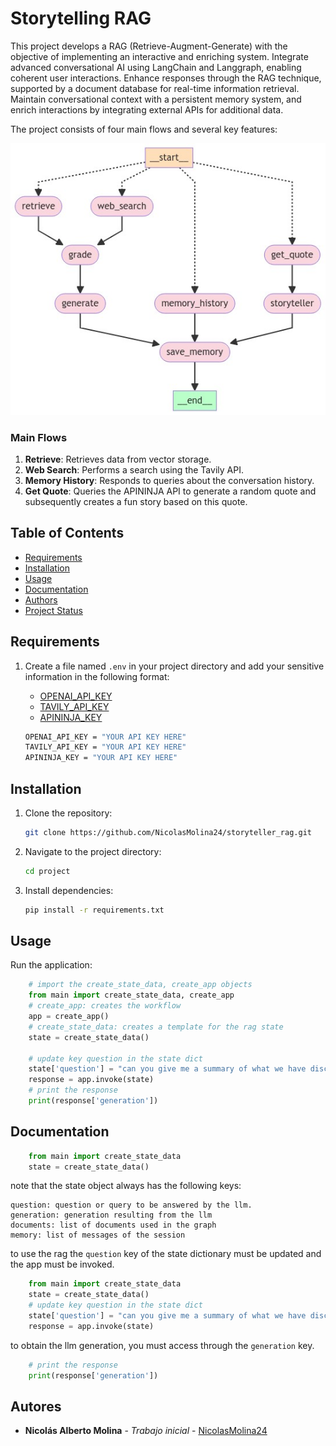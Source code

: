 # Storytelling RAG

This project develops a RAG (Retrieve-Augment-Generate) with the objective of implementing an interactive and enriching system. Integrate advanced conversational AI using LangChain and Langgraph, enabling coherent user interactions. Enhance responses through the RAG technique, supported by a document database for real-time information retrieval. Maintain conversational context with a persistent memory system, and enrich interactions by integrating external APIs for additional data.

The project consists of four main flows and several key features:

![image.jpeg](https://github.com/NicolasMolina24/storyteller_rag/blob/develop/imgs/graph.jpeg)
### Main Flows

1. **Retrieve**: Retrieves data from vector storage.
2. **Web Search**: Performs a search using the Tavily API.
3. **Memory History**: Responds to queries about the conversation history.
4. **Get Quote**: Queries the APININJA API to generate a random quote and subsequently creates a fun story based on this quote.



## Table of Contents
- [Requirements](#requirements)
- [Installation](#installation)
- [Usage](#usage)
- [Documentation](#documentation)
- [Authors](#authors)
- [Project Status](#project-status)

## Requirements
1.  Create a file named `.env` in your project directory and add your sensitive information in the following format:

    - [OPENAI_API_KEY](https://openai.com/index/openai-api/)
    - [TAVILY_API_KEY](https://app.tavily.com/sign-in)
    - [APININJA_KEY](https://api-ninjas.com/register)

    ```sh
    OPENAI_API_KEY = "YOUR API KEY HERE"
    TAVILY_API_KEY = "YOUR API KEY HERE"
    APININJA_KEY = "YOUR API KEY HERE" 
    ```


## Installation

1. Clone the repository:
    ```sh
    git clone https://github.com/NicolasMolina24/storyteller_rag.git
    ```
2. Navigate to the project directory:
    ```sh
    cd project
    ```
3. Install dependencies:
    ```sh
    pip install -r requirements.txt
    ```


## Usage

Run the application:

    
```python
    # import the create_state_data, create_app objects
    from main import create_state_data, create_app
    # create_app: creates the workflow
    app = create_app()
    # create_state_data: creates a template for the rag state
    state = create_state_data()

    # update key question in the state dict
    state['question'] = "can you give me a summary of what we have discussed? "
    response = app.invoke(state)
    # print the response
    print(response['generation'])
```

## Documentation
```python
    from main import create_state_data
    state = create_state_data()
```
note that the state object always has the following keys:
```
question: question or query to be answered by the llm.
generation: generation resulting from the llm
documents: list of documents used in the graph
memory: list of messages of the session
```

to use the rag the `question` key of the state dictionary must be updated and the app must be invoked. 
```python
    from main import create_state_data
    state = create_state_data()
    # update key question in the state dict
    state['question'] = "can you give me a summary of what we have discussed? "
    response = app.invoke(state)
```
to obtain the llm generation, you must access through the  `generation` key.
```python 
    # print the response
    print(response['generation'])
```

## Autores

- **Nicolás Alberto Molina** - *Trabajo inicial* - [NicolasMolina24](https://github.com/NicolasMolina24)

